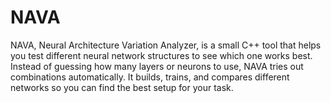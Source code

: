 # NAVA
NAVA, Neural Architecture Variation Analyzer, is a small C++ tool that helps you test different neural network structures to see which one works best.  Instead of guessing how many layers or neurons to use, NAVA tries out combinations automatically. It builds, trains, and compares different networks so you can find the best setup for your task.
